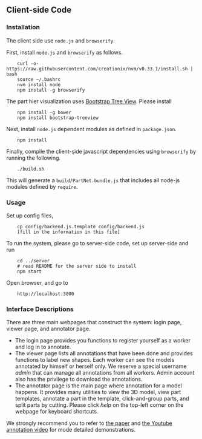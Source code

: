 ## Client-side Code

### Installation

The client side use `node.js` and `browserify`. 

First, install  `node.js` and `browserify` as follows.

        curl -o- https://raw.githubusercontent.com/creationix/nvm/v0.33.1/install.sh | bash
        source ~/.bashrc
        nvm install node
        npm install -g browserify

The part hier visualization uses [Bootstrap Tree View](https://github.com/jonmiles/bootstrap-treeview). Please install

        npm install -g bower
        npm install bootstrap-treeview
        
Next, install `node.js` dependent modules as defined in `package.json`.

        npm install
        
Finally, compile the client-side javascript dependencies using `browserify` by running the following.
        
        ./build.sh
        
This will generate a `build/PartNet.bundle.js` that includes all node-js modules defined by `require`.


### Usage

Set up config files,

        cp config/backend.js.template config/backend.js
        [fill in the information in this file]

To run the system, please go to server-side code, set up server-side and run 

        cd ../server
        # read README for the server side to install
        npm start
        
Open browser, and go to 
        
        http://localhost:3000


### Interface Descriptions

There are three main webpages that construct the system: login page, viewer page, and annotator page. 

* The login page provides you functions to register yourself as a worker and log in to annotate. 
* The viewer page lists all annotations that have been done and provides functions to label new shapes. Each worker can see the models annotated by himself or herself only. We reserve a special username *admin* that can manage all annotations from all workers. Admin account also has the privilege to download the annotations.
* The annotator page is the main page where annotation for a model happens. It provides many utilities to view the 3D model, view part templates, annotate a part in the template, click-and-group parts, and split parts by cutting. Please click *help* on the top-left corner on the webpage for keyboard shortcuts. 

We strongly recommend you to refer to [the paper](https://arxiv.org/abs/1812.02713) and [the Youtube annotation video](https://youtu.be/7pEuoxmb-MI) for mode detailed demonstrations.

